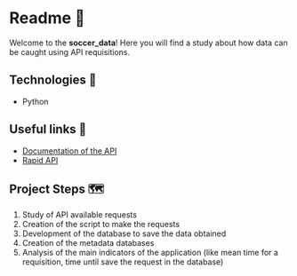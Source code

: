 # Readme 📜

Welcome to the **soccer_data**!
Here you will find a study about how data can be caught using API requisitions.

## Technologies 🧰

- Python

## Useful links 🎉

- [Documentation of the API](https://www.api-football.com/documentation-v3)
- [Rapid API](https://rapidapi.com/api-sports/api/api-football/)

##  Project Steps 🗺️
1. Study of API available requests
2. Creation of the script to make the requests
3. Development of the database to save the data obtained
4. Creation of the metadata databases
5. Analysis of the main indicators of the application (like mean time for a requisition, time until save the request in the database)
